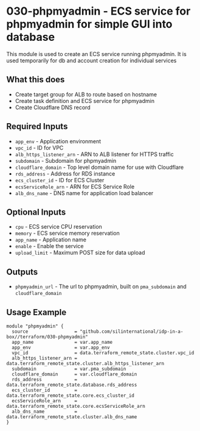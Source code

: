 # 030-phpmyadmin - ECS service for phpmyadmin for simple GUI into database
This module is used to create an ECS service running phpmyadmin. It is used temporarily for db and account creation
for individual services

## What this does

 - Create target group for ALB to route based on hostname
 - Create task definition and ECS service for phpmyadmin
 - Create Cloudflare DNS record

## Required Inputs

 - `app_env` - Application environment
 - `vpc_id` - ID for VPC
 - `alb_https_listener_arn` - ARN to ALB listener for HTTPS traffic
 - `subdomain` - Subdomain for phpmyadmin
 - `cloudflare_domain` - Top level domain name for use with Cloudflare
 - `rds_address` - Address for RDS instance
 - `ecs_cluster_id` - ID for ECS Cluster
 - `ecsServiceRole_arn` - ARN for ECS Service Role
 - `alb_dns_name` - DNS name for application load balancer

## Optional Inputs

 - `cpu` - ECS service CPU reservation
 - `memory` - ECS service memory reservation
 - `app_name` - Application name
 - `enable` - Enable the service
 - `upload_limit` - Maximum POST size for data upload

## Outputs

 - `phpmyadmin_url` - The url to phpmyadmin, built on `pma_subdomain` and `cloudflare_domain`

## Usage Example

```hcl
module "phpmyadmin" {
  source                 = "github.com/silinternational/idp-in-a-box//terraform/030-phpmyadmin"
  app_name               = var.app_name
  app_env                = var.app_env
  vpc_id                 = data.terraform_remote_state.cluster.vpc_id
  alb_https_listener_arn = data.terraform_remote_state.cluster.alb_https_listener_arn
  subdomain              = var.pma_subdomain
  cloudflare_domain      = var.cloudflare_domain
  rds_address            = data.terraform_remote_state.database.rds_address
  ecs_cluster_id         = data.terraform_remote_state.core.ecs_cluster_id
  ecsServiceRole_arn     = data.terraform_remote_state.core.ecsServiceRole_arn
  alb_dns_name           = data.terraform_remote_state.cluster.alb_dns_name
}
```
